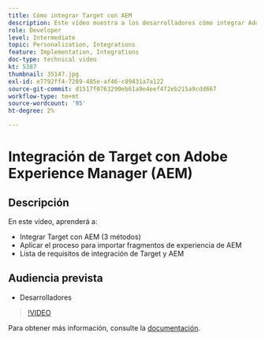 ```yaml
---
title: Cómo integrar Target con AEM
description: Este vídeo muestra a los desarrolladores cómo integrar Adobe Target con AEM (3 métodos). Los desarrolladores aprenderán a aplicar el proceso para importar fragmentos de experiencia de AEM, así como a conocer los requisitos de integración de Target y AEM.
role: Developer
level: Intermediate
topic: Personalization, Integrations
feature: Implementation, Integrations
doc-type: technical video
kt: 5387
thumbnail: 35147.jpg
exl-id: e7792ff4-7289-485e-af46-c89431a7a122
source-git-commit: d1517f0763290eb61a9e4eef4f2eb215a9cdd667
workflow-type: tm+mt
source-wordcount: '95'
ht-degree: 2%

---
```


# Integración de Target con Adobe Experience Manager (AEM)

## Descripción

En este vídeo, aprenderá a:

* Integrar Target con AEM (3 métodos)
* Aplicar el proceso para importar fragmentos de experiencia de AEM
* Lista de requisitos de integración de Target y AEM

## Audiencia prevista

* Desarrolladores

>[!VIDEO](https://video.tv.adobe.com/v/35147/?quality=12)

Para obtener más información, consulte la [documentación](https://experienceleague.adobe.com/docs/target/using/experiences/offers/aem-experience-fragments.html?lang=en).
